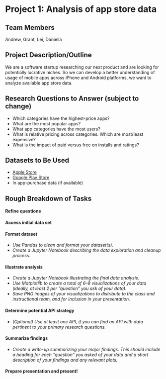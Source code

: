 # Project 1: Analysis of app store data

## Team Members
Andrew, Grant, Lei, Daniella

## Project Description/Outline
We are a software startup researching our next product and are looking for potentially lucrative niches. So we can develop a better understanding of usage of mobile apps across iPhone and Android platforms, we want to analyze available app store data.

## Research Questions to Answer (subject to change)
 - Which categories have the highest-price apps?
 - What are the most popular apps?
 - What app categories have the most users?
 - What is relative pricing across categories. Which are most/least expensive?
 - What is the impact of paid versus free on installs and ratings?

## Datasets to Be Used
 - [Apple Store](https://www.kaggle.com/ramamet4/app-store-apple-data-set-10k-apps)
 - [Google Play Store](https://www.kaggle.com/lava18/google-play-store-apps)
 - In app-purchase data (if available)

## Rough Breakdown of Tasks 

#### Refine questions
#### Access initial data set
#### Format dataset
 - _Use Pandas to clean and format your dataset(s)._
 - _Create a Jupyter Notebook describing the data exploration and cleanup process._
#### Illustrate analysis
 - _Create a Jupyter Notebook illustrating the final data analysis._
 - _Use Matplotlib to create a total of 6–8 visualizations of your data (ideally, at least 2 per ”question” you ask of your data)._
 - _Save PNG images of your visualizations to distribute to the class and instructional team, and for inclusion in your presentation._
#### Determine potential API strategy
 - _(Optional) Use at least one API, if you can find an API with data pertinent to your primary research questions._
#### Summarize findings
 - _Create a write-up summarizing your major findings. This should include a heading for each “question” you asked of your data and a short description of your findings and any relevant plots._
#### Prepare presentation and present!
